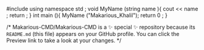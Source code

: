 #include <iostream>
using namespace std ;
void MyName (string name ){
cout << name ;
return ; }
int main (){
MyName ("Makarious_Khalil");
return 0 ;
}

/*
Makarious-CMD/Makarious-CMD is a ✨ special ✨ repository because its `README.md` (this file) appears on your GitHub profile.
You can click the Preview link to take a look at your changes.
*/
